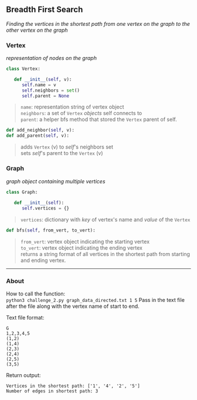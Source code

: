 ## Breadth First Search
*Finding the vertices in the shortest path from one vertex on the graph to the other vertex on the graph*

### Vertex

*representation of nodes on the graph*


```python
class Vertex:

   def __init__(self, v):
      self.name = v
      self.neighbors = set()
      self.parent = None
```
> `name`: representation string of vertex object\
> `neighbors`: a set of `Vertex` *objects* self connects to\
> `parent`: a helper bfs method that stored the `Vertex` parent of self.


```python
def add_neighbor(self, v):
def add_parent(self, v):
```
> adds `Vertex` (v) to *self*'s neighbors set\
> sets *self*'s parent to the `Vertex` (v)


### Graph

*graph object containing multiple vertices*

```python
class Graph:
   
   def __init__(self):
      self.vertices = {}
```
> `vertices`: dictionary with *key* of vertex's name and *value* of the `Vertex` 


```python
def bfs(self, from_vert, to_vert):
```
> `from_vert`: vertex object indicating the starting vertex\
> `to_vert`: vertex object indicating the ending vertex\
> returns a string format of all vertices in the shortest path from starting and ending vertex.

---

### About

How to call the function:\
`python3 challenge_2.py graph_data_directed.txt 1 5` 
Pass in the text file after the file along with the vertex name of start to end.

Text file format:
```
G
1,2,3,4,5
(1,2)
(1,4)
(2,3)
(2,4)
(2,5)
(3,5)
```

Return output:
```
Vertices in the shortest path: ['1', '4', '2', '5']
Number of edges in shortest path: 3 
```